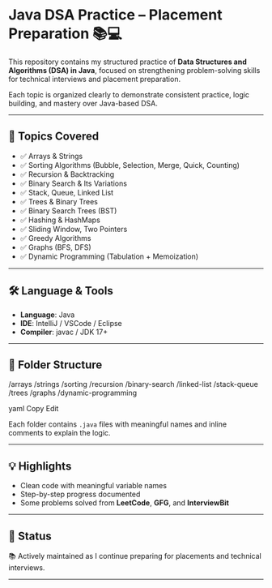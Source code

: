 # Java DSA Practice – Placement Preparation 📚💻

This repository contains my structured practice of **Data Structures and Algorithms (DSA) in Java**, focused on strengthening problem-solving skills for technical interviews and placement preparation.

Each topic is organized clearly to demonstrate consistent practice, logic building, and mastery over Java-based DSA.

---

## 🧠 Topics Covered

- ✅ Arrays & Strings
- ✅ Sorting Algorithms (Bubble, Selection, Merge, Quick, Counting)
- ✅ Recursion & Backtracking
- ✅ Binary Search & Its Variations
- ✅ Stack, Queue, Linked List
- ✅ Trees & Binary Trees
- ✅ Binary Search Trees (BST)
- ✅ Hashing & HashMaps
- ✅ Sliding Window, Two Pointers
- ✅ Greedy Algorithms
- ✅ Graphs (BFS, DFS)
- ✅ Dynamic Programming (Tabulation + Memoization)

---

## 🛠️ Language & Tools

- **Language**: Java
- **IDE**: IntelliJ / VSCode / Eclipse
- **Compiler**: javac / JDK 17+

---

## 📁 Folder Structure

/arrays
/strings
/sorting
/recursion
/binary-search
/linked-list
/stack-queue
/trees
/graphs
/dynamic-programming

yaml
Copy
Edit

Each folder contains `.java` files with meaningful names and inline comments to explain the logic.

---

## 💡 Highlights

- Clean code with meaningful variable names
- Step-by-step progress documented
- Some problems solved from **LeetCode**, **GFG**, and **InterviewBit**

---

## 📌 Status

📚 Actively maintained as I continue preparing for placements and technical interviews.

---
